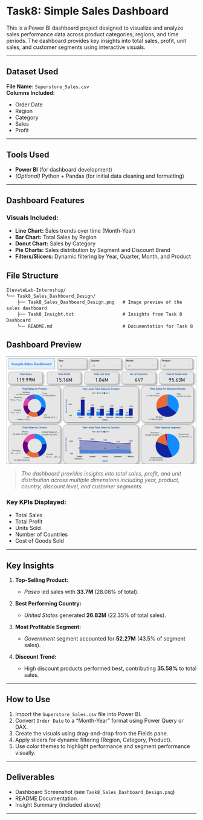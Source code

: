 # Task8: Simple Sales Dashboard

This is a Power BI dashboard project designed to visualize and analyze sales performance data across product categories, regions, and time periods. The dashboard provides key insights into total sales, profit, unit sales, and customer segments using interactive visuals.

---

## Dataset Used

**File Name:** `Superstore_Sales.csv`  
**Columns Included:**  
- Order Date  
- Region  
- Category  
- Sales  
- Profit

---

## Tools Used

- **Power BI** (for dashboard development)  
- *(Optional)* Python + Pandas (for initial data cleaning and formatting)

---

## Dashboard Features

### Visuals Included:
- **Line Chart:** Sales trends over time (Month-Year)
- **Bar Chart:** Total Sales by Region
- **Donut Chart:** Sales by Category
- **Pie Charts:** Sales distribution by Segment and Discount Brand
- **Filters/Slicers:** Dynamic filtering by Year, Quarter, Month, and Product

## File Structure

```
ElevateLab-Internship/
└── Task8_Sales_Dashboard_Design/
    ├── Task8_Sales_Dashboard_Design.png   # Image preview of the sales dashboard
    ├── Task8_Insight.txt                  # Insights from Task 8 Dashboard
    └── README.md                          # Documentation for Task 8
```
## Dashboard Preview

![Sample Sales Dashboard](Task8_Sales_Dashboard_Design.png)

> *The dashboard provides insights into total sales, profit, and unit distribution across multiple dimensions including year, product, country, discount level, and customer segments.*

### Key KPIs Displayed:
- Total Sales  
- Total Profit  
- Units Sold  
- Number of Countries  
- Cost of Goods Sold

---

## Key Insights

1. **Top-Selling Product:**  
   - *Paseo* led sales with **33.7M** (28.08% of total).

2. **Best Performing Country:**  
   - *United States* generated **26.82M** (22.35% of total sales).

3. **Most Profitable Segment:**  
   - *Government* segment accounted for **52.27M** (43.5% of segment sales).

4. **Discount Trend:**  
   - High discount products performed best, contributing **35.58%** to total sales.

---

## How to Use

1. Import the `Superstore_Sales.csv` file into Power BI.
2. Convert `Order Date` to a “Month-Year” format using Power Query or DAX.
3. Create the visuals using drag-and-drop from the Fields pane.
4. Apply slicers for dynamic filtering (Region, Category, Product).
5. Use color themes to highlight performance and segment performance visually.

---

## Deliverables

- Dashboard Screenshot (see `Task8_Sales_Dashboard_Design.png`)
- README Documentation
- Insight Summary (included above)

---
